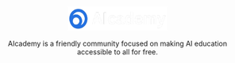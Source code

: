 <p align="center">
  <a href="https://aicademyorg.netlify.app/">
    <img src="/profile/logo.png" width="200px" height="50px" />
  </a>
</p>
<p align="center">AIcademy is a friendly community focused on making AI education accessible to all for free.</p>
